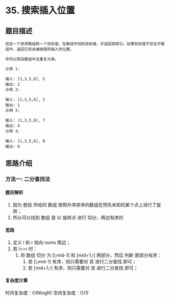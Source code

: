 # 35. 搜索插入位置

## 题目描述

    给定一个排序数组和一个目标值，在数组中找到目标值，并返回其索引。如果目标值不存在于数组中，返回它将会被按顺序插入的位置。

    你可以假设数组中无重复元素。

    示例 1:

    输入: [1,3,5,6], 5
    输出: 2
    示例 2:

    输入: [1,3,5,6], 2
    输出: 1
    示例 3:

    输入: [1,3,5,6], 7
    输出: 4
    示例 4:

    输入: [1,3,5,6], 0
    输出: 0


## 思路介绍

### 方法一: 二分查找法

#### 题目解析

1. 因为 题目 所给的 数组 按照升序排序的数组在预先未知的某个点上进行了旋转；
2. 所以可以找到 数组 是 以 旋转点 进行 切分，两边有序的

#### 思路

1. 定义 l 和 r 指向 nums 两边；
2. 若 l<=r 时：
   1. 将 数组 切分 为 [l,mid-1] 和 [mid+1,r] 两部分，然后 判断 那部分有序：
      1. 若 [l,mid-1] 有序，则只需要对 其 进行二分查找 即可；
      2. 若 [mid+1,r] 有序，则只需要对 其 进行二分查找 即可；

 
#### 复杂度计算

时间复杂度：O(NlogN)
空间复杂度：O(1)


